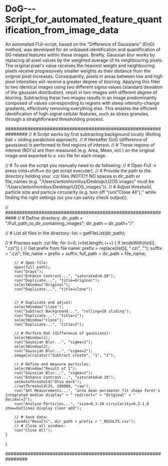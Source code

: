 # DoG---Script_for_automated_feature_quantification_from_image_data


An automated FIJI-script, based on the "Difference of Gaussians" (DoG) method, was developed for an unbiased 
identification and quantification of SG-related features within these images. 
Briefly, Gaussian blur works by replacing all pixel values by the weighted average of its neighbouring pixels. 
The original pixel's value receives the heaviest weight and neighbouring pixels receive progressively smaller weights 
as their distance from the original pixel increases. Consequently, pixels in areas between low and high pixel intensities
will receive a greater degree of blurring. Applying this filter to two identical images using two different sigma values
(standard deviation of the gaussian distribution), result in two images with different degree of blurring. Subtracting these 
two images results in an image predominantly composed of values corresponding to regions with steep intensity-change gradients, 
effectively removing everything else. This enables the efficient identification of high-signal cellular features, such as stress 
granules, through a straightforward thresholding process.


################################################################
// # Script works by first subtracting background locally (Rolling ball + sliding paraboloid approach).
// # Hereafter DoG (difference of gaussians) is performed to find regions of interest.
// # These regions of interest (ROI's) are then measured (e.g. Area, Mean, ect.) on the original image and exported to a .csv file for each image. 

// # To use the script you manually need to do following:
// # Open FIJI -> press cmd+shift+n (to get script executer).
// # Provide the path to the directory holding your .czi files (NOTE!!! NO spaces in dir_path or file_names (e.g. "/Users/antonhomilius/Desktop/U2OS images" must be "/Users/antonhomilius/Desktop/U2OS_images")).
// # Adjust threshold, particle size and particle circularity (e.g. turn off "run("Close All");"  while finding the right settings (so you can sanity check output)). 

// ############################################################
// # Define directory:
dir_path = "/Full_path_to_dir_containing_images";
dir_path = dir_path+"/"

// # List all files in the directory:
list = getFileList(dir_path);

// # Process each .czi file:
for (i=0; i<list.length; i++) {
    if (endsWith(list[i], ".czi")) {
        // Get prefix from file name:
        prefix = replace(list[i], ".czi", "");
        suffix = ".czi";
        file_name = prefix + suffix;
        full_path = dir_path + file_name;

        // # Open file:
        open(full_path);
        run("Grays");
        run("Enhance Contrast...", "saturated=0.20");
        run("Duplicate...", "title=Original");
        selectWindow("Original");
        run("Duplicate...", "title=clone");
        

        // # Duplicate and adjust:
        selectWindow("clone");
        run("Subtract Background...", "rolling=10 sliding");
        run("Duplicate...", "title=1");
        selectWindow("clone");
        run("Duplicate...", "title=2");

        // # Perform DoG (difference of gaussians):
        selectWindow(1); 
        run("Gaussian Blur...", "sigma=1");
        selectWindow(2); 
        run("Gaussian Blur...", "sigma=2");
        imageCalculator("Subtract create", "1", "2");

        // # Define and measure particles: 
        selectWindow("Result of 1");
        run("Gaussian Blur...", "sigma=1");
        run("Enhance Contrast...", "saturated=0.20");
        setAutoThreshold("Otsu dark");
        //setThreshold(25, 100000, "raw");
        run("Set Measurements...", "area mean perimeter fit shape feret's integrated median display" + " redirect=" + "Original" + " decimal=2");
        run("Analyze Particles...", "size=0.3-20 circularity=0.3-1.0 show=Outlines display clear add");

        // # Save data:
        saveAs("Results", dir_path + prefix + "_RESULTS.csv");
        // # Close all windows:
        run("Close All");
    }
}

################################################################


